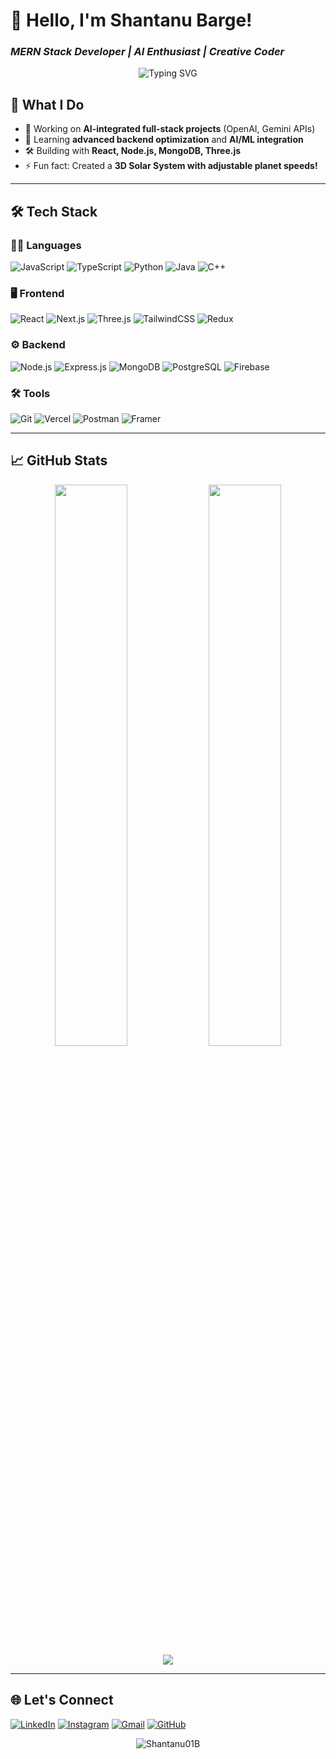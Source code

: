 # 💫 Hello, I'm Shantanu Barge! 
### *MERN Stack Developer | AI Enthusiast | Creative Coder*

<div align="center">
  <img src="https://readme-typing-svg.demolab.com?font=Fira+Code&pause=1000&color=7F3FBF&width=435&lines=Building+intelligent+web+solutions;Turning+ideas+into+interactive+experiences;3D+Visualization+Enthusiast" alt="Typing SVG" />
</div>

## 🚀 What I Do
- 🔭 Working on **AI-integrated full-stack projects** (OpenAI, Gemini APIs)
- 🌱 Learning **advanced backend optimization** and **AI/ML integration**
- 🛠 Building with **React, Node.js, MongoDB, Three.js**
- ⚡ Fun fact: Created a **3D Solar System with adjustable planet speeds!**

---

## 🛠 Tech Stack




### 👨‍💻 Languages
![JavaScript](https://img.shields.io/badge/javascript-%23323330.svg?style=for-the-badge&logo=javascript&logoColor=%23F7DF1E)
![TypeScript](https://img.shields.io/badge/typescript-%23007ACC.svg?style=for-the-badge&logo=typescript&logoColor=white)
![Python](https://img.shields.io/badge/python-3670A0?style=for-the-badge&logo=python&logoColor=ffdd54)
![Java](https://img.shields.io/badge/java-%23ED8B00.svg?style=for-the-badge&logo=openjdk&logoColor=white)
![C++](https://img.shields.io/badge/c++-%2300599C.svg?style=for-the-badge&logo=c%2B%2B&logoColor=white)

### 🖥 Frontend
![React](https://img.shields.io/badge/react-%2320232a.svg?style=for-the-badge&logo=react&logoColor=%2361DAFB)
![Next.js](https://img.shields.io/badge/Next-black?style=for-the-badge&logo=next.js&logoColor=white)
![Three.js](https://img.shields.io/badge/threejs-black?style=for-the-badge&logo=three.js&logoColor=white)
![TailwindCSS](https://img.shields.io/badge/tailwindcss-%2338B2AC.svg?style=for-the-badge&logo=tailwind-css&logoColor=white)
![Redux](https://img.shields.io/badge/redux-%23593d88.svg?style=for-the-badge&logo=redux&logoColor=white)

### ⚙ Backend
![Node.js](https://img.shields.io/badge/node.js-6DA55F?style=for-the-badge&logo=node.js&logoColor=white)
![Express.js](https://img.shields.io/badge/express.js-%23404d59.svg?style=for-the-badge&logo=express&logoColor=%2361DAFB)
![MongoDB](https://img.shields.io/badge/MongoDB-%234ea94b.svg?style=for-the-badge&logo=mongodb&logoColor=white)
![PostgreSQL](https://img.shields.io/badge/postgres-%23316192.svg?style=for-the-badge&logo=postgresql&logoColor=white)
![Firebase](https://img.shields.io/badge/firebase-a08021?style=for-the-badge&logo=firebase&logoColor=ffcd34)

### 🛠 Tools
![Git](https://img.shields.io/badge/git-%23F05033.svg?style=for-the-badge&logo=git&logoColor=white)
![Vercel](https://img.shields.io/badge/vercel-%23000000.svg?style=for-the-badge&logo=vercel&logoColor=white)
![Postman](https://img.shields.io/badge/Postman-FF6C37?style=for-the-badge&logo=postman&logoColor=white)
![Framer](https://img.shields.io/badge/Framer-black?style=for-the-badge&logo=framer&logoColor=blue)

---

## 📈 GitHub Stats

<div align="center">
  <img width="48%" src="https://github-readme-stats.vercel.app/api?username=Shantanu01B&show_icons=true&theme=radical&hide_border=true" />
  <img width="48%" src="https://github-readme-streak-stats.herokuapp.com/?user=Shantanu01B&theme=radical&hide_border=true" />
</div>

<div align="center">
  <img src="https://github-readme-stats.vercel.app/api/top-langs/?username=Shantanu01B&layout=compact&theme=radical&hide_border=true" />
</div>

---

## 🌐 Let's Connect
[![LinkedIn](https://img.shields.io/badge/LinkedIn-0077B5?style=for-the-badge&logo=linkedin&logoColor=white)](https://linkedin.com/in/Shantanu-Barge)
[![Instagram](https://img.shields.io/badge/Instagram-E4405F?style=for-the-badge&logo=instagram&logoColor=white)](https://instagram.com/shantanu_barge)
[![Gmail](https://img.shields.io/badge/Gmail-D14836?style=for-the-badge&logo=gmail&logoColor=white)](mailto:shantanubarge2005@gmail.com)
[![GitHub](https://img.shields.io/badge/GitHub-100000?style=for-the-badge&logo=github&logoColor=white)](https://github.com/Shantanu01B)

<div align="center">
  <img src="https://komarev.com/ghpvc/?username=Shantanu01B&label=Profile%20views&color=7F3FBF&style=flat" alt="Shantanu01B" /> 
</div>
